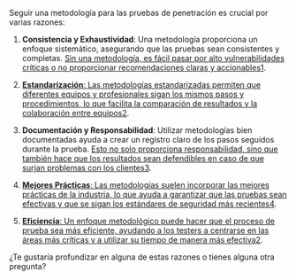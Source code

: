 
Seguir una metodología para las pruebas de penetración es crucial por varias razones:

1. **Consistencia y Exhaustividad**: Una metodología proporciona un enfoque sistemático, asegurando que las pruebas sean consistentes y completas. [Sin una metodología, es fácil pasar por alto vulnerabilidades críticas o no proporcionar recomendaciones claras y accionables](https://artificesecurity.com/penetration-testing-methodologies-a-comprehensive-guide/)[1](https://artificesecurity.com/penetration-testing-methodologies-a-comprehensive-guide/).
    
2. [**Estandarización**: Las metodologías estandarizadas permiten que diferentes equipos y profesionales sigan los mismos pasos y procedimientos, lo que facilita la comparación de resultados y la colaboración entre equipos](https://blog.emb.global/penetration-testing-methodologies/)[2](https://blog.emb.global/penetration-testing-methodologies/).
    
3. **Documentación y Responsabilidad**: Utilizar metodologías bien documentadas ayuda a crear un registro claro de los pasos seguidos durante la prueba. [Esto no solo proporciona responsabilidad, sino que también hace que los resultados sean defendibles en caso de que surjan problemas con los clientes](https://artificesecurity.com/penetration-testing-methodologies-a-comprehensive-guide/)[3](https://www.breachlock.com/resources/blog/pentesting-frameworks-methodologies-and-why-they-are-important/).
    
4. [**Mejores Prácticas**: Las metodologías suelen incorporar las mejores prácticas de la industria, lo que ayuda a garantizar que las pruebas sean efectivas y que se sigan los estándares de seguridad más recientes](https://www.ibm.com/think/insights/pen-testing-methodology)[4](https://www.ibm.com/think/insights/pen-testing-methodology).
    
5. [**Eficiencia**: Un enfoque metodológico puede hacer que el proceso de prueba sea más eficiente, ayudando a los testers a centrarse en las áreas más críticas y a utilizar su tiempo de manera más efectiva](https://blog.emb.global/penetration-testing-methodologies/)[2](https://blog.emb.global/penetration-testing-methodologies/).
    

¿Te gustaría profundizar en alguna de estas razones o tienes alguna otra pregunta?